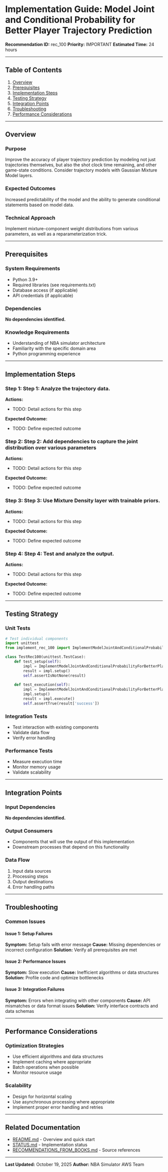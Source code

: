 # Implementation Guide: Model Joint and Conditional Probability for Better Player Trajectory Prediction

**Recommendation ID:** rec_100
**Priority:** IMPORTANT
**Estimated Time:** 24 hours

---

## Table of Contents

1. [Overview](#overview)
2. [Prerequisites](#prerequisites)
3. [Implementation Steps](#implementation-steps)
4. [Testing Strategy](#testing-strategy)
5. [Integration Points](#integration-points)
6. [Troubleshooting](#troubleshooting)
7. [Performance Considerations](#performance-considerations)

---

## Overview

### Purpose

Improve the accuracy of player trajectory prediction by modeling not just trajectories themselves, but also the shot clock time remaining, and other game-state conditions. Consider trajectory models with Gaussian Mixture Model layers.

### Expected Outcomes

Increased predictability of the model and the ability to generate conditional statements based on model data.

### Technical Approach

Implement mixture-component weight distributions from various parameters, as well as a reparameterization trick.

---

## Prerequisites

### System Requirements

- Python 3.9+
- Required libraries (see requirements.txt)
- Database access (if applicable)
- API credentials (if applicable)

### Dependencies

**No dependencies identified.**

### Knowledge Requirements

- Understanding of NBA simulator architecture
- Familiarity with the specific domain area
- Python programming experience

---

## Implementation Steps

### Step 1: Step 1: Analyze the trajectory data.

**Actions:**
- TODO: Detail actions for this step

**Expected Outcome:**
- TODO: Define expected outcome

### Step 2: Step 2: Add dependencies to capture the joint distribution over various parameters

**Actions:**
- TODO: Detail actions for this step

**Expected Outcome:**
- TODO: Define expected outcome

### Step 3: Step 3: Use Mixture Density layer with trainable priors.

**Actions:**
- TODO: Detail actions for this step

**Expected Outcome:**
- TODO: Define expected outcome

### Step 4: Step 4: Test and analyze the output.

**Actions:**
- TODO: Detail actions for this step

**Expected Outcome:**
- TODO: Define expected outcome



---

## Testing Strategy

### Unit Tests

```python
# Test individual components
import unittest
from implement_rec_100 import ImplementModelJointAndConditionalProbabilityForBetterPlayerTrajectoryPrediction

class TestRec100(unittest.TestCase):
    def test_setup(self):
        impl = ImplementModelJointAndConditionalProbabilityForBetterPlayerTrajectoryPrediction()
        result = impl.setup()
        self.assertIsNotNone(result)
    
    def test_execution(self):
        impl = ImplementModelJointAndConditionalProbabilityForBetterPlayerTrajectoryPrediction()
        impl.setup()
        result = impl.execute()
        self.assertTrue(result['success'])
```

### Integration Tests

- Test interaction with existing components
- Validate data flow
- Verify error handling

### Performance Tests

- Measure execution time
- Monitor memory usage
- Validate scalability

---

## Integration Points

### Input Dependencies

**No dependencies identified.**

### Output Consumers

- Components that will use the output of this implementation
- Downstream processes that depend on this functionality

### Data Flow

1. Input data sources
2. Processing steps
3. Output destinations
4. Error handling paths

---

## Troubleshooting

### Common Issues

#### Issue 1: Setup Failures

**Symptom:** Setup fails with error message
**Cause:** Missing dependencies or incorrect configuration
**Solution:** Verify all prerequisites are met

#### Issue 2: Performance Issues

**Symptom:** Slow execution
**Cause:** Inefficient algorithms or data structures
**Solution:** Profile code and optimize bottlenecks

#### Issue 3: Integration Failures

**Symptom:** Errors when integrating with other components
**Cause:** API mismatches or data format issues
**Solution:** Verify interface contracts and data schemas

---

## Performance Considerations

### Optimization Strategies

- Use efficient algorithms and data structures
- Implement caching where appropriate
- Batch operations when possible
- Monitor resource usage

### Scalability

- Design for horizontal scaling
- Use asynchronous processing where appropriate
- Implement proper error handling and retries

---

## Related Documentation

- [README.md](README.md) - Overview and quick start
- [STATUS.md](STATUS.md) - Implementation status
- [RECOMMENDATIONS_FROM_BOOKS.md](RECOMMENDATIONS_FROM_BOOKS.md) - Source references

---

**Last Updated:** October 19, 2025
**Author:** NBA Simulator AWS Team
